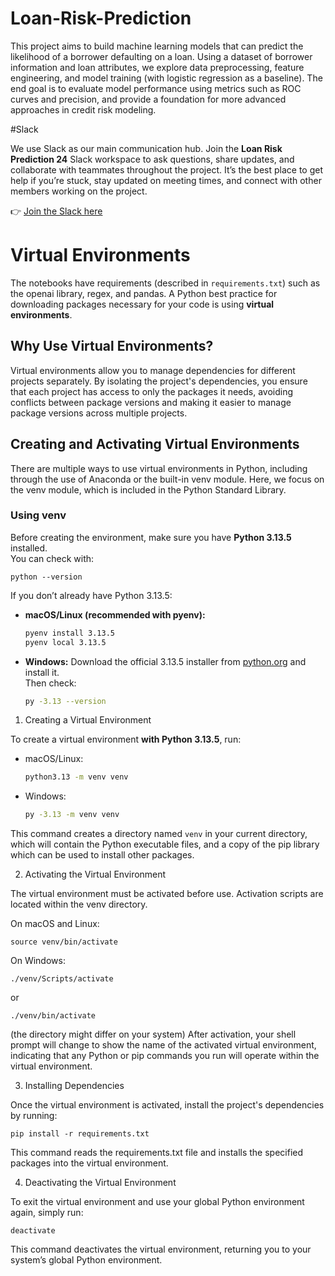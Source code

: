 # Loan-Risk-Prediction
This project aims to build machine learning models that can predict the likelihood of a borrower defaulting on a loan. Using a dataset of borrower information and loan attributes, we explore data preprocessing, feature engineering, and model training (with logistic regression as a baseline). The end goal is to evaluate model performance using metrics such as ROC curves and precision, and provide a foundation for more advanced approaches in credit risk modeling.


#Slack  

We use Slack as our main communication hub. Join the **Loan Risk Prediction 24** Slack workspace to ask questions, share updates, and collaborate with teammates throughout the project. It’s the best place to get help if you’re stuck, stay updated on meeting times, and connect with other members working on the project.  

👉 [Join the Slack here](YOUR_INVITE_LINK)  

# Virtual Environments
The notebooks have requirements (described in `requirements.txt`) such as the openai library, regex, and pandas. A Python best practice for downloading packages necessary for your code is using **virtual environments**.

## Why Use Virtual Environments?
Virtual environments allow you to manage dependencies for different projects separately. By isolating the project's dependencies, you ensure that each project has access to only the packages it needs, avoiding conflicts between package versions and making it easier to manage package versions across multiple projects.

## Creating and Activating Virtual Environments
There are multiple ways to use virtual environments in Python, including through the use of Anaconda or the built-in venv module. Here, we focus on the venv module, which is included in the Python Standard Library.

### Using venv
Before creating the environment, make sure you have **Python 3.13.5** installed.  
You can check with:
```
python --version
```

If you don’t already have Python 3.13.5:

- **macOS/Linux (recommended with pyenv):**
  ```bash
  pyenv install 3.13.5
  pyenv local 3.13.5
  ```

- **Windows:**
  Download the official 3.13.5 installer from [python.org](https://www.python.org/downloads/release/python-3135/) and install it.  
  Then check:
  ```bash
  py -3.13 --version
  ```

1. Creating a Virtual Environment

To create a virtual environment **with Python 3.13.5**, run:

- macOS/Linux:
  ```bash
  python3.13 -m venv venv
  ```

- Windows:
  ```bash
  py -3.13 -m venv venv
  ```

This command creates a directory named `venv` in your current directory, which will contain the Python executable files, and a copy of the pip library which can be used to install other packages.

2. Activating the Virtual Environment

The virtual environment must be activated before use. Activation scripts are located within the venv directory.

On macOS and Linux:

```
source venv/bin/activate
```
On Windows:

```
./venv/Scripts/activate
```
or
```
./venv/bin/activate
```
(the directory might differ on your system)
After activation, your shell prompt will change to show the name of the activated virtual environment, indicating that any Python or pip commands you run will operate within the virtual environment.

3. Installing Dependencies

Once the virtual environment is activated, install the project's dependencies by running:

```
pip install -r requirements.txt
```
This command reads the requirements.txt file and installs the specified packages into the virtual environment.

4. Deactivating the Virtual Environment

To exit the virtual environment and use your global Python environment again, simply run:

```
deactivate
```
This command deactivates the virtual environment, returning you to your system’s global Python environment.
